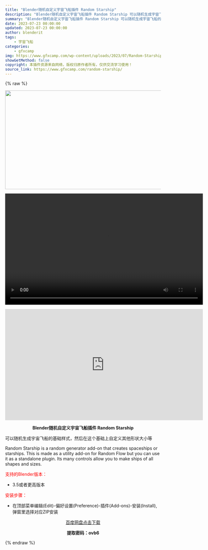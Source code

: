 ```yaml
---
title: "Blender随机自定义宇宙飞船插件 Random Starship"
description: "Blender随机自定义宇宙飞船插件 Random Starship 可以随机生成宇宙飞船的基础样式，然后在这个基础上自定义其他形状大小等 Random Starship is a random ge..."
summary: "Blender随机自定义宇宙飞船插件 Random Starship 可以随机生成宇宙飞船的基础样式，然后在这个基础上自定义其他形状大小等 Random Starship is a random ge..."
date: 2023-07-23 00:00:00
updated: 2023-07-23 00:00:00
author: blenderit
tags: 
    - 宇宙飞船
categories:
    - gfxcamp
img: https://www.gfxcamp.com/wp-content/uploads/2023/07/Random-Starship.jpg
showGetMethod: false
copyright: 本插件资源来自网络，版权归原作者所有，仅供交流学习使用！
source_link: https://www.gfxcamp.com/random-starship/
---
```


{% raw %}
<div><p><img decoding="async" class="aligncenter size-full wp-image-113874" src="https://www.gfxcamp.com/wp-content/uploads/2023/07/Random-Starship.jpg" data-src="https://www.gfxcamp.com/wp-content/uploads/2023/07/Random-Starship.jpg" alt="" width="640" height="320" data-srcset="https://www.gfxcamp.com/wp-content/uploads/2023/07/Random-Starship.jpg 640w, https://www.gfxcamp.com/wp-content/uploads/2023/07/Random-Starship-150x75.jpg 150w" data-sizes="(max-width: 640px) 100vw, 640px"><br>
</p><center><div style="width: 640px;" class="wp-video"><!--[if lt IE 9]><script>document.createElement('video');</script><![endif]-->
<video class="wp-video-shortcode" id="video-113872-1" width="640" height="360" preload="true" controls="controls"><source type="video/mp4" src="http://cloud.video.taobao.com/play/u/null/p/1/e/6/t/1/419748372501.mp4?_=1"></source><a href="http://cloud.video.taobao.com/play/u/null/p/1/e/6/t/1/419748372501.mp4">http://cloud.video.taobao.com/play/u/null/p/1/e/6/t/1/419748372501.mp4</a></video></div></center><p style="text-align: center;"><iframe loading="lazy" src="https://player.youku.com/embed/XNTk4NTE4MjcwOA==" width="640" height="360" frameborder="0" allowfullscreen="allowfullscreen" data-mce-fragment="1"></iframe></p><p style="text-align: center;"><strong>Blender随机自定义宇宙飞船插件 Random Starship</strong></p><p>可以随机生成宇宙飞船的基础样式，然后在这个基础上自定义其他形状大小等</p><p>Random Starship is a random generator add-on that creates spaceships or starships. This is made as a utility add-on for Random Flow but you can use it as a standalone plugin. Its many controls allow you to make ships of all shapes and sizes.</p><p style="text-align: left;"><span style="color: #ff0000;">支持的Blender版本：</span></p><ul>
<li style="text-align: left;">3.5或者更高版本</li>
</ul><p style="text-align: left;"><span style="color: #ff0000;">安装步骤：</span></p><ul>
<li>在顶部菜单编辑(Edit)-偏好设置(Preference)-插件(Add-ons)-安装(Install),弹窗里选择对应ZIP安装</li>
</ul><p style="text-align: center;"><a class="maxbutton-3 maxbutton maxbutton-baidu" target="_blank" rel="noopener" href="https://pan.baidu.com/s/1Xc4V28LH2Emc_JVKMXMEtA?pwd=ovb6"><span class="mb-text">百度网盘点击下载</span></a></p><p style="text-align: center;"><strong>提取密码：ovb6</strong></p></div>
<div style="display: none">gfxcamp</div>
{% endraw %}